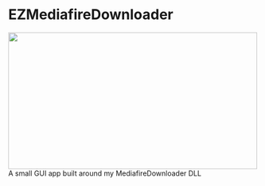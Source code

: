 # EZMediafireDownloader
<img src="https://i.imgur.com/YzRBrLw.png" width="500" height="275" />
A small GUI app built around my MediafireDownloader DLL
